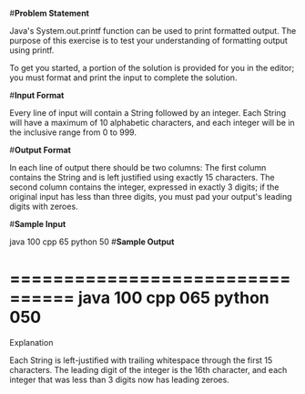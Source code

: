 #**Problem Statement**

Java's System.out.printf function can be used to print formatted output. The purpose of this exercise is to test your understanding of formatting output using printf.

To get you started, a portion of the solution is provided for you in the editor; you must format and print the input to complete the solution.

#**Input Format**

Every line of input will contain a String followed by an integer. 
Each String will have a maximum of 10 alphabetic characters, and each integer will be in the inclusive range from 0 to 999.

#**Output Format**

In each line of output there should be two columns: 
The first column contains the String and is left justified using exactly 15 characters. 
The second column contains the integer, expressed in exactly 3 digits; if the original input has less than three digits, you must pad your output's leading digits with zeroes.

#**Sample Input**

java 100
cpp 65
python 50
#**Sample Output**

================================
java           100 
cpp            065 
python         050 
================================
Explanation

Each String is left-justified with trailing whitespace through the first 15 characters. The leading digit of the integer is the 16th character, and each integer that was less than 3 digits now has leading zeroes.